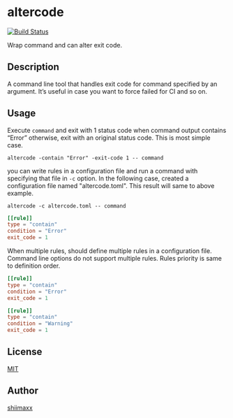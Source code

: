 altercode
=========

[![Build Status](https://travis-ci.org/shiimaxx/altercode.svg?branch=master)](https://travis-ci.org/shiimaxx/altercode)

Wrap command and can alter exit code.

## Description

A command line tool that handles exit code for command specified by an argument. It’s useful in case you want to force failed for CI and so on.


## Usage

Execute `command` and exit with 1 status code when command output contains “Error” otherwise, exit with an original status code.
This is most simple case.

```
altercode -contain "Error" -exit-code 1 -- command
```

you can write rules in a configuration file and run a command with specifying that file in `-c` option.
In the following case, created a configuration file named "altercode.toml". This result will same to above example.

```
altercode -c altercode.toml -- command
```

```toml
[[rule]]
type = "contain"
condition = "Error"
exit_code = 1
```

When multiple rules, should define multiple rules in a configuration file. Command line options do not support multiple rules.
Rules priority is same to definition order.   

```toml
[[rule]]
type = "contain"
condition = "Error"
exit_code = 1

[[rule]]
type = "contain"
condition = "Warning"
exit_code = 1
```

## License

[MIT](https://github.com/shiimaxx/altercode/blob/master/LICENCE)


## Author

[shiimaxx](https://github.com/shiimaxx)

